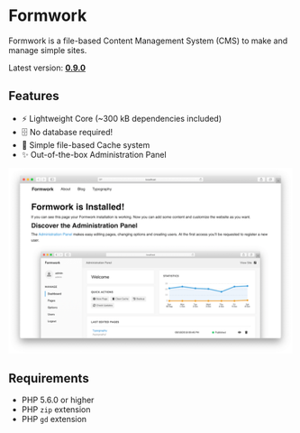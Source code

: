 # Formwork
Formwork is a file-based Content Management System (CMS) to make and manage simple sites.

Latest version: [**0.9.0**](https://github.com/giuscris/formwork/releases/tag/0.9.0)

## Features
 * ⚡️ Lightweight Core (~300 kB dependencies included)
 * 🗄 No database required!
 * 📑 Simple file-based Cache system
 * ✨ Out-of-the-box Administration Panel

![](assets/images/formwork.png)

## Requirements
 * PHP 5.6.0 or higher
 * PHP `zip` extension
 * PHP `gd` extension
